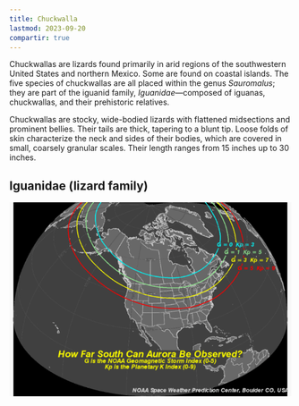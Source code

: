 ```yaml
---
title: Chuckwalla
lastmod: 2023-09-20
compartir: true
---
```

Chuckwallas are lizards found primarily in arid regions of the southwestern United States and northern Mexico. Some are found on coastal islands. The five species of chuckwallas are all placed within the genus _Sauromalus_; they are part of the iguanid family, _Iguanidae_—composed of iguanas, chuckwallas, and their prehistoric relatives.

Chuckwallas are stocky, wide-bodied lizards with flattened midsections and prominent bellies. Their tails are thick, tapering to a blunt tip. Loose folds of skin characterize the neck and sides of their bodies, which are covered in small, coarsely granular scales. Their length ranges from 15 inches up to 30 inches.

## Iguanidae (lizard family)

<img alt="iguanidae lizarf family" src="https://raw.githubusercontent.com/semanticdata/public-test/main/PNG/aurora-forecast.png" />
